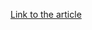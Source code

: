 [Link to the article](https://2017-2021.state.gov/the-united-states-condemns-russian-cyber-attack-against-the-country-of-georgia//index.html)
